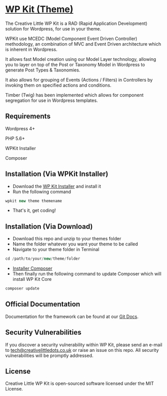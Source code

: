 # [WP Kit (Theme)](http://creativelittledots.github.io/wp-kit/)

The Creative Little WP Kit is a RAD (Rapid Application Development) solution for Wordpress, for use in your theme.

WPKit use MCEDC (Model Component Event Driven Controller) methodology, an combination of MVC and Event Driven architecture which is inherent in Wordpress.

It allows fast Model creation using our Model Layer technology, allowing you to layer on top of the Post or Taxonomy Model in Wordpress to generate Post Types & Taxonomies.

It also allows for grouping of Events (Actions / Filters) in Controllers by invoking them on specified actions and conditions.

Timber (Twig) has been implemented which allows for component segregation for use in Wordpress templates.

## Requirements

Wordpress 4+

PHP 5.6+

WPKit Installer

Composer

## Installation (Via WPKit Installer)

  * Download the [WP Kit Installer](https://github.com/creativelittledots/wp-kit-installer) and install it
  * Run the following command
  
  ```php
  wpkit new theme themename
  ```
  
  * That's it, get coding!
  
## Installation (Via Download)

  * Download this repo and unzip to your themes folder
  * Name the folder whatever you want your theme to be called
  * Navigate to your theme folder in Terminal
  ```php
  cd /path/to/your/new/theme/folder
  ```
  * [Installer Composer](https://getcomposer.org/download/)
  * Then finally run the following command to update Composer which will install WP Kit Core
  
  ```php
  composer update
  ```

## Official Documentation

Documentation for the framework can be found at our [Git Docs](http://creativelittledots.github.io/wp-kit/).

## Security Vulnerabilities

If you discover a security vulnerability within WP Kit, please send an e-mail to tech@creativelittledots.co.uk or raise an issue on this repo. All security vulnerabilities will be promptly addressed.

## License

Creative Little WP Kit is open-sourced software licensed under the MIT License.